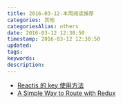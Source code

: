 ```yaml
---
title: 2016-03-12-本周阅读推荐
categories: 其他
categoriesAlias: others
date: 2016-03-12 12:38:50
timestamp: 2016-03-12 12:38:50
updated:
tags:
keywords:
description:
---
```


- [Reactjs 的 key 使用方法](http://jamestw.logdown.com/posts/258358-react-key-usage)
- [A Simple Way to Route with Redux](http://jlongster.com/A-Simple-Way-to-Route-with-Redux)
